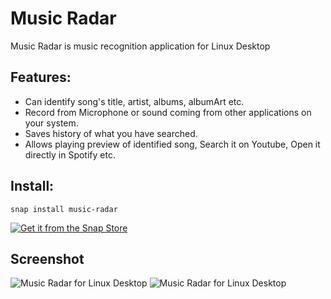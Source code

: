 # Music Radar
Music Radar is music recognition application for Linux Desktop

## Features: 

- Can identify song's title, artist, albums, albumArt etc.
- Record from Microphone or sound coming from other applications on your system.
- Saves history of what you have searched.
- Allows playing preview of identified song, Search it on Youtube, Open it directly in Spotify etc.

## Install:

 `snap install music-radar`
 
 [![Get it from the Snap Store](https://snapcraft.io/static/images/badges/en/snap-store-black.svg)](https://snapcraft.io/music-radar)

## Screenshot

![Music Radar for Linux Desktop](https://github.com/keshavbhatt/music-radar/blob/main/screenshots/1.png?raw=true)
![Music Radar for Linux Desktop](https://github.com/keshavbhatt/music-radar/blob/main/screenshots/2.png?raw=true)
